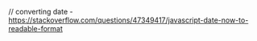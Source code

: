 // converting date - https://stackoverflow.com/questions/47349417/javascript-date-now-to-readable-format